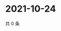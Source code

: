# 2021-10-24

共 0 条

<!-- BEGIN -->
<!-- 最后更新时间 Sun Oct 24 2021 00:21:51 GMT+0800 (China Standard Time) -->

<!-- END -->
